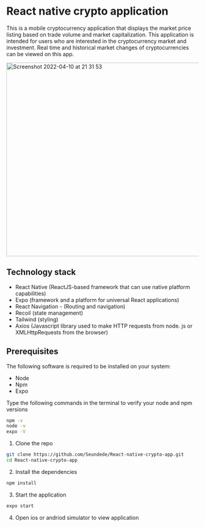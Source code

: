 # React native crypto application

This is a mobile cryptocurrency application  that displays the  market price listing based on trade volume and market capitalization. This application is intended for users who are interested in the cryptocurrency market and investment.  Real time and historical market changes of cryptocurrencies can be viewed on this app.

<img width="508" alt="Screenshot 2022-04-10 at 21 31 53" src="https://user-images.githubusercontent.com/63148200/162639714-ae630bef-2af5-4496-abc5-c5dca2039ae6.png">


## Technology stack
- React Native (ReactJS-based framework that can use native platform capabilities)
- Expo (framework and a platform for universal React applications)
- React Navigation - (Routing and navigation)
- Recoil (state management)
- Tailwind (styling)
- Axios (Javascript library used to make HTTP requests from node. js or XMLHttpRequests from the browser)

## Prerequisites

The following software is required to be installed on your system:
- Node 
- Npm 
- Expo

Type the following commands in the terminal to verify your node and npm versions
```bash
npm -v
node -v
expo -V
```
1. Clone the repo
```bash
git clone https://github.com/Seundede/React-native-crypto-app.git
cd React-native-crypto-app
```
2. Install the dependencies
```bash
npm install
```
3. Start the application
```bash
expo start

```
4. Open ios or andriod simulator to view application
